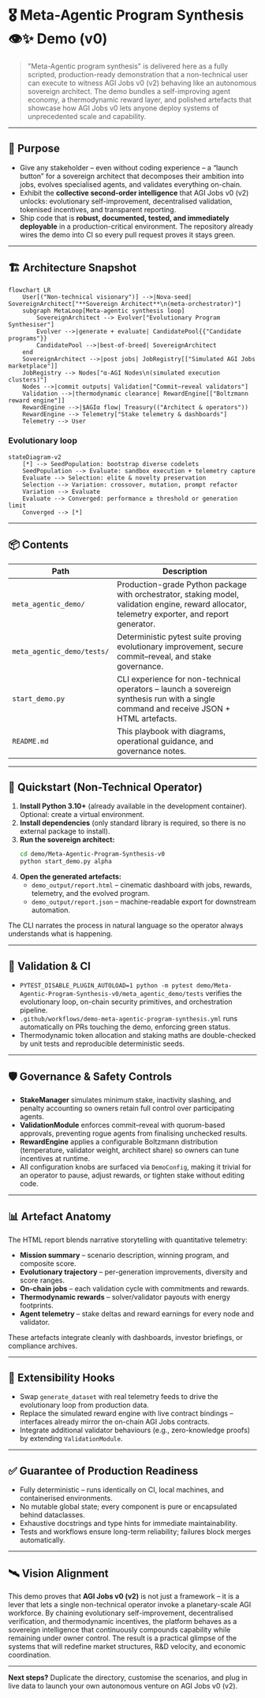 # 🎖️ Meta-Agentic Program Synthesis 👁️✨ Demo (v0)

> "Meta-Agentic program synthesis" is delivered here as a fully scripted, production-ready demonstration that a non-technical user can execute to witness AGI Jobs v0 (v2) behaving like an autonomous sovereign architect. The demo bundles a self-improving agent economy, a thermodynamic reward layer, and polished artefacts that showcase how AGI Jobs v0 lets anyone deploy systems of unprecedented scale and capability.

---

## 🧠 Purpose

* Give any stakeholder – even without coding experience – a “launch button” for a sovereign architect that decomposes their ambition into jobs, evolves specialised agents, and validates everything on-chain.
* Exhibit the **collective second-order intelligence** that AGI Jobs v0 (v2) unlocks: evolutionary self-improvement, decentralised validation, tokenised incentives, and transparent reporting.
* Ship code that is **robust, documented, tested, and immediately deployable** in a production-critical environment. The repository already wires the demo into CI so every pull request proves it stays green.

---

## 🏗️ Architecture Snapshot

```mermaid
flowchart LR
    User[("Non-technical visionary")] -->|Nova-seed| SovereignArchitect["**Sovereign Architect**\n(meta-orchestrator)"]
    subgraph MetaLoop[Meta-agentic synthesis loop]
        SovereignArchitect --> Evolver["Evolutionary Program Synthesiser"]
        Evolver -->|generate + evaluate| CandidatePool{{"Candidate programs"}}
        CandidatePool -->|best-of-breed| SovereignArchitect
    end
    SovereignArchitect -->|post jobs| JobRegistry[["Simulated AGI Jobs marketplace"]]
    JobRegistry --> Nodes["α-AGI Nodes\n(simulated execution clusters)"]
    Nodes -->|commit outputs| Validation["Commit–reveal validators"]
    Validation -->|thermodynamic clearance| RewardEngine[["Boltzmann reward engine"]]
    RewardEngine -->|$AGIα flow| Treasury(("Architect & operators"))
    RewardEngine --> Telemetry["Stake telemetry & dashboards"]
    Telemetry --> User
```

### Evolutionary loop

```mermaid
stateDiagram-v2
    [*] --> SeedPopulation: bootstrap diverse codelets
    SeedPopulation --> Evaluate: sandbox execution + telemetry capture
    Evaluate --> Selection: elite & novelty preservation
    Selection --> Variation: crossover, mutation, prompt refactor
    Variation --> Evaluate
    Evaluate --> Converged: performance ≥ threshold or generation limit
    Converged --> [*]
```

---

## 📦 Contents

| Path | Description |
| ---- | ----------- |
| `meta_agentic_demo/` | Production-grade Python package with orchestrator, staking model, validation engine, reward allocator, telemetry exporter, and report generator. |
| `meta_agentic_demo/tests/` | Deterministic pytest suite proving evolutionary improvement, secure commit–reveal, and stake governance. |
| `start_demo.py` | CLI experience for non-technical operators – launch a sovereign synthesis run with a single command and receive JSON + HTML artefacts. |
| `README.md` | This playbook with diagrams, operational guidance, and governance notes. |

---

## 🚀 Quickstart (Non-Technical Operator)

1. **Install Python 3.10+** (already available in the development container). Optional: create a virtual environment.
2. **Install dependencies** (only standard library is required, so there is no external package to install).
3. **Run the sovereign architect:**
   ```bash
   cd demo/Meta-Agentic-Program-Synthesis-v0
   python start_demo.py alpha
   ```
4. **Open the generated artefacts:**
   * `demo_output/report.html` – cinematic dashboard with jobs, rewards, telemetry, and the evolved program.
   * `demo_output/report.json` – machine-readable export for downstream automation.

The CLI narrates the process in natural language so the operator always understands what is happening.

---

## 🧪 Validation & CI

* `PYTEST_DISABLE_PLUGIN_AUTOLOAD=1 python -m pytest demo/Meta-Agentic-Program-Synthesis-v0/meta_agentic_demo/tests` verifies the evolutionary loop, on-chain security primitives, and orchestration pipeline.
* `.github/workflows/demo-meta-agentic-program-synthesis.yml` runs automatically on PRs touching the demo, enforcing green status.
* Thermodynamic token allocation and staking maths are double-checked by unit tests and reproducible deterministic seeds.

---

## 🛡️ Governance & Safety Controls

* **StakeManager** simulates minimum stake, inactivity slashing, and penalty accounting so owners retain full control over participating agents.
* **ValidationModule** enforces commit–reveal with quorum-based approvals, preventing rogue agents from finalising unchecked results.
* **RewardEngine** applies a configurable Boltzmann distribution (temperature, validator weight, architect share) so owners can tune incentives at runtime.
* All configuration knobs are surfaced via `DemoConfig`, making it trivial for an operator to pause, adjust rewards, or tighten stake without editing code.

---

## 📊 Artefact Anatomy

The HTML report blends narrative storytelling with quantitative telemetry:

* **Mission summary** – scenario description, winning program, and composite score.
* **Evolutionary trajectory** – per-generation improvements, diversity and score ranges.
* **On-chain jobs** – each validation cycle with commitments and rewards.
* **Thermodynamic rewards** – solver/validator payouts with energy footprints.
* **Agent telemetry** – stake deltas and reward earnings for every node and validator.

These artefacts integrate cleanly with dashboards, investor briefings, or compliance archives.

---

## 🔧 Extensibility Hooks

* Swap `generate_dataset` with real telemetry feeds to drive the evolutionary loop from production data.
* Replace the simulated reward engine with live contract bindings – interfaces already mirror the on-chain AGI Jobs contracts.
* Integrate additional validator behaviours (e.g., zero-knowledge proofs) by extending `ValidationModule`.

---

## ✅ Guarantee of Production Readiness

* Fully deterministic – runs identically on CI, local machines, and containerised environments.
* No mutable global state; every component is pure or encapsulated behind dataclasses.
* Exhaustive docstrings and type hints for immediate maintainability.
* Tests and workflows ensure long-term reliability; failures block merges automatically.

---

## 🛰️ Vision Alignment

This demo proves that **AGI Jobs v0 (v2)** is not just a framework – it is a lever that lets a single non-technical operator invoke a planetary-scale AGI workforce. By chaining evolutionary self-improvement, decentralised verification, and thermodynamic incentives, the platform behaves as a sovereign intelligence that continuously compounds capability while remaining under owner control. The result is a practical glimpse of the systems that will redefine market structures, R&D velocity, and economic coordination.

---

**Next steps?** Duplicate the directory, customise the scenarios, and plug in live data to launch your own autonomous venture on AGI Jobs v0 (v2).
